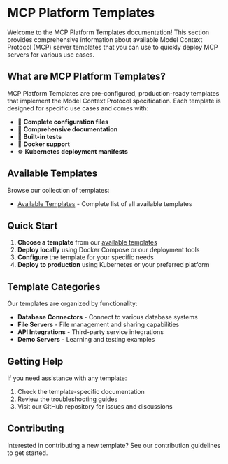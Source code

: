 # MCP Platform Templates

Welcome to the MCP Platform Templates documentation! This section provides comprehensive information about available Model Context Protocol (MCP) server templates that you can use to quickly deploy MCP servers for various use cases.

## What are MCP Platform Templates?

MCP Platform Templates are pre-configured, production-ready templates that implement the Model Context Protocol specification. Each template is designed for specific use cases and comes with:

- 🔧 **Complete configuration files**
- 📖 **Comprehensive documentation**
- 🧪 **Built-in tests**
- 🐳 **Docker support**
- ☸️ **Kubernetes deployment manifests**

## Available Templates

Browse our collection of templates:

- [Available Templates](available.md) - Complete list of all available templates

## Quick Start

1. **Choose a template** from our [available templates](available.md)
2. **Deploy locally** using Docker Compose or our deployment tools
3. **Configure** the template for your specific needs
4. **Deploy to production** using Kubernetes or your preferred platform

## Template Categories

Our templates are organized by functionality:

- **Database Connectors** - Connect to various database systems
- **File Servers** - File management and sharing capabilities
- **API Integrations** - Third-party service integrations
- **Demo Servers** - Learning and testing examples

## Getting Help

If you need assistance with any template:

1. Check the template-specific documentation
2. Review the troubleshooting guides
3. Visit our GitHub repository for issues and discussions

## Contributing

Interested in contributing a new template? See our contribution guidelines to get started.
